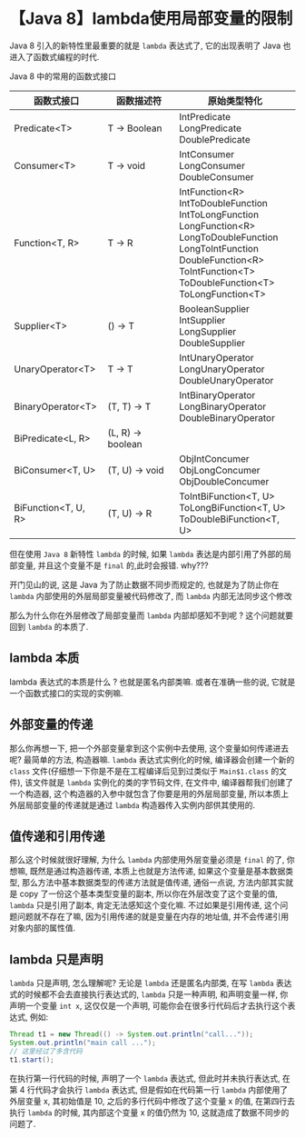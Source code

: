 # 【Java 8】lambda使用局部变量的限制

Java 8 引入的新特性里最重要的就是 `lambda` 表达式了, 它的出现表明了 Java 也进入了函数式编程的时代.

Java 8 中的常用的函数式接口

| 函数式接口          | 函数描述符        | 原始类型特化                                                 |
| ------------------- | ----------------- | ------------------------------------------------------------ |
| Predicate\<T>       | T -> Boolean      | IntPredicate<br>LongPredicate <br>DoublePredicate            |
| Consumer\<T>        | T -> void         | IntConsumer<br>LongConsumer<br>DoubleConsumer                |
| Function<T, R>      | T -> R            | IntFunction\<R><br>IntToDoubleFunction<br>IntToLongFunction<br>LongFunction\<R><br>LongToDoubleFunction<br>LongToIntFunction<br>DoubleFunction\<R><br>ToIntFunction\<T><br>ToDoubleFunction\<T><br>ToLongFunction\<T> |
| Supplier\<T>        | () -> T           | BooleanSupplier<br>IntSupplier<br>LongSupplier<br>DoubleSupplier |
| UnaryOperator\<T>   | T -> T            | IntUnaryOperator<br>LongUnaryOperator<br/>DoubleUnaryOperator |
| BinaryOperator\<T>  | (T, T) -> T       | IntBinaryOperator<br>LongBinaryOperator<br/>DoubleBinaryOperator |
| BiPredicate<L, R>   | (L, R) -> boolean |                                                              |
| BiConsumer<T, U>    | (T, U) -> void    | ObjIntConcumer<br>ObjLongConcumer<br/>ObjDoubleConcumer      |
| BiFunction<T, U, R> | (T, U) -> R       | ToIntBiFunction<T, U><br>ToLongBiFunction<T, U><br/>ToDoubleBiFunction<T, U> |

但在使用 `Java 8` 新特性 `lambda` 的时候, 如果 `lambda` 表达是内部引用了外部的局部变量, 并且这个变量不是 `final` 的,此时会报错. why???

开门见山的说, 这是 Java 为了防止数据不同步而规定的, 也就是为了防止你在 `lambda` 内部使用的外层局部变量被代码修改了, 而 `lambda` 内部无法同步这个修改

那么为什么你在外层修改了局部变量而 `lambda` 内部却感知不到呢 ? 这个问题就要回到 `lambda` 的本质了.

## lambda 本质

lambda 表达式的本质是什么 ? 也就是匿名内部类嘛. 或者在准确一些的说, 它就是一个函数式接口的实现的实例嘛.

## 外部变量的传递

那么你再想一下, 把一个外部变量拿到这个实例中去使用, 这个变量如何传递进去呢?  最简单的方法, 构造器嘛. `lambda` 表达式实例化的时候, 编译器会创建一个新的 `class` 文件(仔细想一下你是不是在工程编译后见到过类似于 `Main$1.class` 的文件), 该文件就是 `lambda` 实例化的类的字节码文件,  在文件中, 编译器帮我们创建了一个构造器, 这个构造器的入参中就包含了你要是用的外层局部变量, 所以本质上外层局部变量的传递就是通过 `lambda` 构造器传入实例内部供其使用的.

## 值传递和引用传递

那么这个时候就很好理解, 为什么 `lambda` 内部使用外层变量必须是 `final` 的了, 你想嘛, 既然是通过构造器传递, 本质上也就是方法传递, 如果这个变量是基本数据类型, 那么方法中基本数据类型的传递方法就是值传递, 通俗一点说, 方法内部其实就是 copy 了一份这个基本类型变量的副本, 所以你在外层改变了这个变量的值, `lambda` 只是引用了副本, 肯定无法感知这个变化嘛. 不过如果是引用传递, 这个问题问题就不存在了嘛, 因为引用传递的就是变量在内存的地址值, 并不会传递引用对象内部的属性值.

## lambda 只是声明

`lambda` 只是声明, 怎么理解呢? 无论是 `lambda` 还是匿名内部类, 在写 `lambda` 表达式的时候都不会去直接执行表达式的, `lambda` 只是一种声明, 和声明变量一样, 你声明一个变量 `int x`, 这仅仅是一个声明, 可能你会在很多行代码后才去执行这个表达式, 例如:

```java
Thread t1 = new Thread(() -> System.out.println("call..."));
System.out.println("main call ...");
// 这里经过了多含代码
t1.start();  
```

在执行第一行代码的时候, 声明了一个 `lambda` 表达式, 但此时并未执行表达式, 在第 4 行代码才会执行 `lambda` 表达式, 但是假如在代码第一行 `lambda` 内部使用了外层变量 x, 其初始值是 10, 之后的多行代码中修改了这个变量 x 的值, 在第四行去执行 `lambda` 的时候, 其内部这个变量 x 的值仍然为 10, 这就造成了数据不同步的问题了.